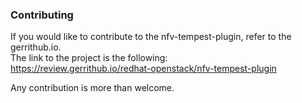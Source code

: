 ### Contributing

If you would like to contribute to the nfv-tempest-plugin, refer to the gerrithub.io.  
The link to the project is the following:  
https://review.gerrithub.io/redhat-openstack/nfv-tempest-plugin

Any contribution is more than welcome.
